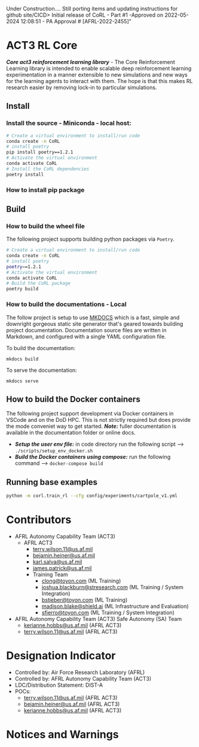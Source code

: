 Under Construction.... Still porting items and updating instructions for github site/CICD>
Initial release of CoRL - Part #1 -Approved on 2022-05-2024 12:08:51 - PA Approval # [AFRL-2022-2455]"

# ACT3 RL Core

***Core act3 reinforcement learning library*** - The Core Reinforcement Learning library is intended to enable scalable deep reinforcement learning experimentation in a manner extensible to new simulations and new ways for the learning agents to interact with them. The hope is that this makes RL research easier by removing lock-in to particular simulations.

## Install
### Install the source - Miniconda - local host:

```bash
# Create a virtual environment to install/run code
conda create -n CoRL 
# install poetry
pip install poetry==1.2.1
# Activate the virtual environment
conda activate CoRL
# Install the CoRL dependencies
poetry install
```

### How to install pip package

## Build

### How to build the wheel file

The following project supports building python packages via `Poetry`. 

```bash
# Create a virtual environment to install/run code
conda create -n CoRL
# install poetry
poetry==1.2.1
# Activate the virtual environment
conda activate CoRL
# Build the CoRL package
poetry build
```

### How to build the documentations - Local

The follow project is setup to use [MKDOCS](https://www.mkdocs.org/) which is a fast, simple and downright gorgeous static site generator that's geared towards building project documentation. Documentation source files are written in Markdown, and configured with a single YAML configuration file.

To build the documentation:
```
mkdocs build
```

To serve the documentation:
```
mkdocs serve
```

## How to build the Docker containers

The following project support development via Docker containers in VSCode and on the DoD HPC. This is not strictly required but does provide the mode conveniet way to get started. ***Note:*** fuller documentation is available in the documentation folder or online docs. 

- ***Setup the user env file:*** in code directory run the following script  --> `./scripts/setup_env_docker.sh`
- ***Build the Docker containers using compose:*** run the following command --> `docker-compose build`

## Running base examples

```bash
python -m corl.train_rl --cfg config/experiments/cartpole_v1.yml
```

# Contributors

- AFRL Autonomy Capability Team (ACT3)
    - AFRL ACT3
        - terry.wilson.11@us.af.mil
        - bejamin.heiner@us.af.mil
        - karl.salva@us.af.mil
        - james.patrick@us.af.mil
        - Training Team
            - clong@toyon.com (ML Training)
            - joshua.blackburn@stresearch.com (ML Training / System Integration)
            - bstieber@toyon.com (ML Training)
            - madison.blake@shield.ai (ML Infrastructure and Evaluation)
            - sfierro@toyon.com (ML Training / System Integration)
- AFRL Autonomy Capability Team (ACT3) Safe Autonomy (SA) Team
    - kerianne.hobbs@us.af.mil (AFRL ACT3)
    - terry.wilson.11@us.af.mil (AFRL ACT3)

#  Designation Indicator

- Controlled by: Air Force Research Laboratory (AFRL)
- Controlled by: AFRL Autonomy Capability Team (ACT3)
- LDC/Distribution Statement: DIST-A
- POCs:
    - terry.wilson.11@us.af.mil (AFRL ACT3)
    - bejamin.heiner@us.af.mil (AFRL ACT3)
    - kerianne.hobbs@us.af.mil (AFRL ACT3)
    
# Notices and Warnings
